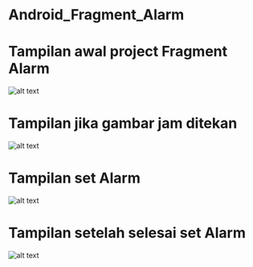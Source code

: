 # Android_Fragment_Alarm

# Tampilan awal project Fragment Alarm
![alt text](https://raw.githubusercontent.com/finda15/Android_Fragment_Alarm/master/ScreenShoot%20Fragment%20Alarm/Screenshot_2019-03-18-17-20-07-36.png)

# Tampilan jika gambar jam ditekan
![alt text](https://raw.githubusercontent.com/finda15/Android_Fragment_Alarm/master/ScreenShoot%20Fragment%20Alarm/Screenshot_2019-03-18-17-20-23-47.png)

# Tampilan set Alarm
![alt text](https://raw.githubusercontent.com/finda15/Android_Fragment_Alarm/master/ScreenShoot%20Fragment%20Alarm/Screenshot_2019-03-18-17-21-15-85.png)

# Tampilan setelah selesai set Alarm
![alt text](https://raw.githubusercontent.com/finda15/Android_Fragment_Alarm/master/ScreenShoot%20Fragment%20Alarm/Screenshot_2019-03-18-17-21-27-37.png)
